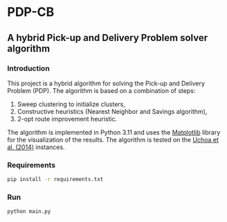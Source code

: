 # PDP-CB
## A hybrid Pick-up and Delivery Problem solver algorithm
### Introduction
This project is a hybrid algorithm for solving the Pick-up and Delivery Problem (PDP). The algorithm is based on a combination of steps:

1. Sweep clustering to initialize clusters,
2. Constructive heuristics (Nearest Neighbor and Savings algorithm),
3. 2-opt route improvement heuristic.

The algorithm is implemented in Python 3.11 and uses the [Matplotlib](https://matplotlib.org/) library for the visualization of the results. The algorithm is tested on the [Uchoa et al. (2014)](http://vrp.galgos.inf.puc-rio.br/index.php/en/) instances.

### Requirements
```sh
pip install -r requirements.txt
```

### Run
```sh
python main.py
```